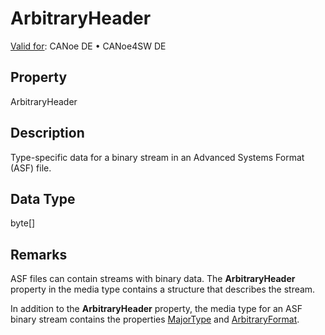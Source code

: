 # ArbitraryHeader

[Valid for](../../../Shared/FeatureAvailability.md):  CANoe DE • CANoe4SW DE

## Property

ArbitraryHeader

## Description

Type-specific data for a binary stream in an Advanced Systems Format (ASF) file.

## Data Type

byte[]

## Remarks

ASF files can contain streams with binary data. The **ArbitraryHeader** property in the media type contains a structure that describes the stream.

In addition to the **ArbitraryHeader** property, the media type for an ASF binary stream contains the properties [MajorType](CAPLfunctionMajorType.md) and [ArbitraryFormat](CAPLfunctionArbitraryFormat.md).
